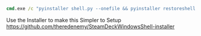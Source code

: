```cmd
cmd.exe /c "pyinstaller shell.py --onefile && pyinstaller restoreshell.py --onefile"
```
Use the Installer to make this Simpler to Setup
https://github.com/theredenemy/SteamDeckWindowsShell-installer
